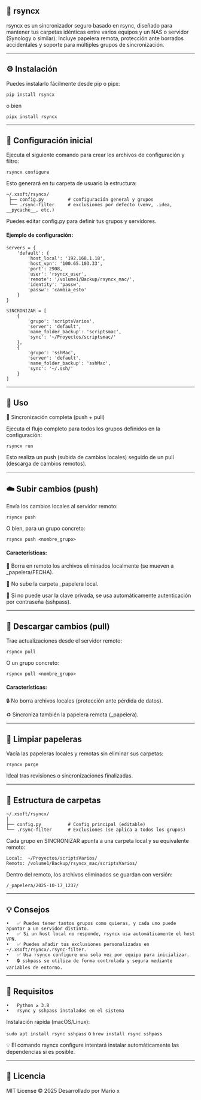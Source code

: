 ## 🧩 rsyncx

rsyncx es un sincronizador seguro basado en rsync, diseñado para mantener tus carpetas idénticas entre varios equipos y un NAS o servidor (Synology o similar). Incluye papelera remota, protección ante borrados accidentales y soporte para múltiples grupos de sincronización.

---

## ⚙️ Instalación

Puedes instalarlo fácilmente desde pip o pipx:

```pip install rsyncx```

o bien

```pipx install rsyncx```

---

## 🧠 Configuración inicial

Ejecuta el siguiente comando para crear los archivos de configuración y filtro:

```rsyncx configure```

Esto generará en tu carpeta de usuario la estructura:

````
~/.xsoft/rsyncx/
 ├── config.py         # configuración general y grupos
 └── .rsync-filter     # exclusiones por defecto (venv, .idea, __pycache__, etc.)
````

Puedes editar config.py para definir tus grupos y servidores.
#### Ejemplo de configuración:
```
servers = {
    'default': {
        'host_local': '192.168.1.18',
        'host_vpn': '100.65.103.33',
        'port': 2908,
        'user': 'rsyncx_user',
        'remote': '/volume1/Backup/rsyncx_mac/',
        'identity': 'passw',
        'passw': 'cambia_esto'
    }
}

SINCRONIZAR = [
    {
        'grupo': 'scriptsVarios',
        'server': 'default',
        'name_folder_backup': 'scriptsmac',
        'sync': '~/Proyectos/scriptsmac/'
    },
    {
        'grupo': 'sshMac',
        'server': 'default',
        'name_folder_backup': 'sshMac',
        'sync': '~/.ssh/'
    }
]
```

---


## 🚀 Uso

🔄 Sincronización completa (push + pull)

Ejecuta el flujo completo para todos los grupos definidos en la configuración:

```rsyncx run```

Esto realiza un push (subida de cambios locales) seguido de un pull (descarga de cambios remotos).

---

## ☁️ Subir cambios (push)

Envía los cambios locales al servidor remoto:

```rsyncx push```

O bien, para un grupo concreto:

```rsyncx push <nombre_grupo>```


#### Características:

🔁 Borra en remoto los archivos eliminados localmente (se mueven a _papelera/FECHA).

🚫 No sube la carpeta _papelera local.

🔑 Si no puede usar la clave privada, se usa automáticamente autenticación por contraseña (sshpass).


---

## 💾 Descargar cambios (pull)

Trae actualizaciones desde el servidor remoto:

```rsyncx pull```

O un grupo concreto:

```rsyncx pull <nombre_grupo>```

#### Características:

🔒 No borra archivos locales (protección ante pérdida de datos).

♻️ Sincroniza también la papelera remota (_papelera).

---

## 🧹 Limpiar papeleras

Vacía las papeleras locales y remotas sin eliminar sus carpetas:

`rsyncx purge`

Ideal tras revisiones o sincronizaciones finalizadas.

---

## 🧩 Estructura de carpetas

```
~/.xsoft/rsyncx/
│
├── config.py          # Config principal (editable)
└── .rsync-filter      # Exclusiones (se aplica a todos los grupos)
```

Cada grupo en SINCRONIZAR apunta a una carpeta local y su equivalente remoto:

```
Local:  ~/Proyectos/scriptsVarios/
Remoto: /volume1/Backup/rsyncx_mac/scriptsVarios/
```

Dentro del remoto, los archivos eliminados se guardan con versión:

```/_papelera/2025-10-17_1237/```


---

## 💡 Consejos
	•	✅ Puedes tener tantos grupos como quieras, y cada uno puede apuntar a un servidor distinto.
	•	✅ Si un host local no responde, rsyncx usa automáticamente el host VPN.
	•	✅ Puedes añadir tus exclusiones personalizadas en ~/.xsoft/rsyncx/.rsync-filter.
	•	✅ Usa rsyncx configure una sola vez por equipo para inicializar.
	•	🔒 sshpass se utiliza de forma controlada y segura mediante variables de entorno.

---

## 🧱 Requisitos
	•	Python ≥ 3.8
	•	rsync y sshpass instalados en el sistema

Instalación rápida (macOS/Linux):

```sudo apt install rsync sshpass```
o
```brew install rsync sshpass```

💡 El comando rsyncx configure intentará instalar automáticamente las dependencias si es posible.

---

## 🧾 Licencia

MIT License © 2025
Desarrollado por Mario x